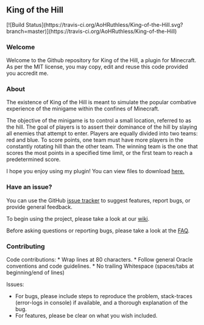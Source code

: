 <h2>King of the Hill</h2> 
[![Build Status](https://travis-ci.org/AoHRuthless/King-of-the-Hill.svg?branch=master)](https://travis-ci.org/AoHRuthless/King-of-the-Hill)

<h3>Welcome</h3>
Welcome to the Github repository for King of the Hill, a plugin for Minecraft. As per the MIT license, you may copy, edit and reuse this code
provided you accredit me.

<h3>About</h3>
The existence of King of the Hill is meant to simulate the popular combative experience of the minigame within the confines of Minecraft. 

The objective of the minigame is to control a small location, referred to as the hill. The goal of players is to assert their dominance of the hill 
by slaying all enemies that attempt to enter. Players are equally divided into two teams: red and blue. To score points, one team must have more 
players in the constantly rotating hill than the other team. The winning team is the one that scores the most points in a specified time limit, or 
the first team to reach a predetermined score.

I hope you enjoy using my plugin! You can view files to download <a href="https://dev.bukkit.org/bukkit-plugins/king-of-the-hill/files/">here.</a>

<h3>Have an issue?</h3>
You can use the GitHub <a href="https://github.com/AoHRuthless/King-of-the-Hill/issues">issue tracker</a> to suggest features, report bugs, or provide general feedback.

To begin using the project, please take a look at our <a href="http://dev.bukkit.org/bukkit-plugins/king-of-the-hill/pages/wiki/"> wiki</a>.

Before asking questions or reporting bugs, please take a look at the <a href="dev.bukkit.org/bukkit-plugins/king-of-the-hill/pages/frequently-asked-questions/"> FAQ</a>.

<h3>Contributing</h3>
Code contributions:
* Wrap lines at 80 characters.
* Follow general Oracle conventions and code guidelines.
* No trailing Whitespace (spaces/tabs at beginning/end of lines)

Issues:
* For bugs, please include steps to reproduce the problem, stack-traces (error-logs in console) if available, and a thorough explanation of the bug.
* For features, please be clear on what you wish included.